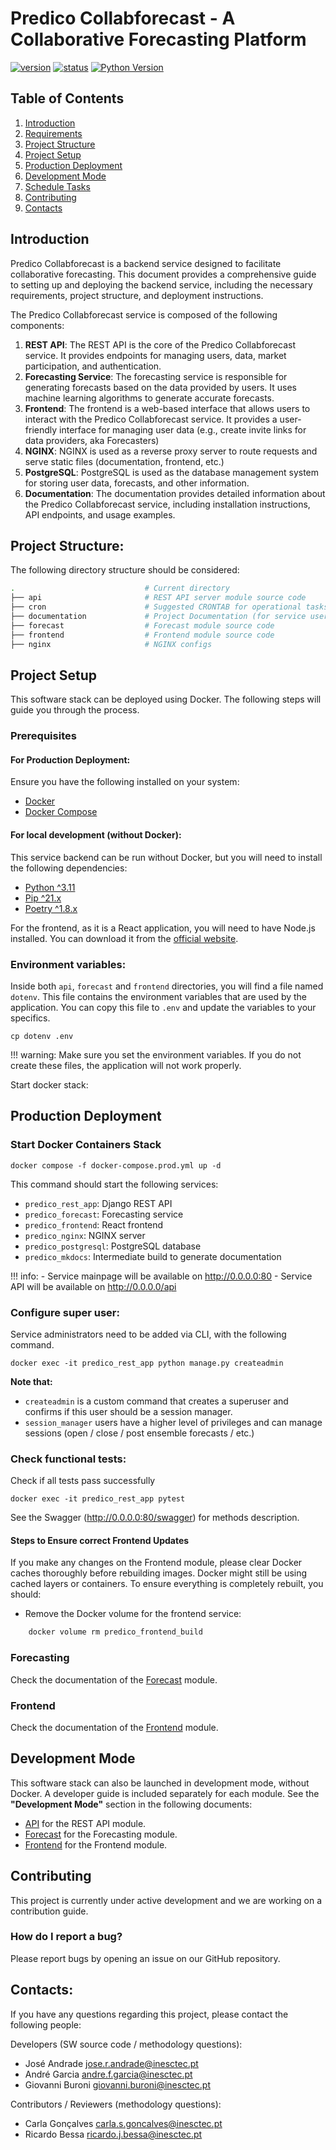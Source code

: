 # Predico Collabforecast - A Collaborative Forecasting Platform

[![version](https://img.shields.io/badge/version-0.0.1-blue.svg)]()
[![status](https://img.shields.io/badge/status-development-yellow.svg)]()
[![Python Version](https://img.shields.io/badge/python-3.11-blue.svg)](https://www.python.org/downloads/release/python-360/)

## Table of Contents

1. [Introduction](#introduction)
2. [Requirements](#requirements)
3. [Project Structure](#project-structure)
4. [Project Setup](#project-setup)
5. [Production Deployment](#production-deployment)
6. [Development Mode](#development-mode)
7. [Schedule Tasks](#schedule-tasks)
8. [Contributing](#contributing)
9. [Contacts](#contacts)


## Introduction

Predico Collabforecast is a backend service designed to facilitate collaborative forecasting. This document provides a comprehensive guide to setting up and deploying the backend service, including the necessary requirements, project structure, and deployment instructions.

The Predico Collabforecast service is composed of the following components:

1. **REST API**: The REST API is the core of the Predico Collabforecast service. It provides endpoints for managing users, data, market participation, and authentication.
2. **Forecasting Service**: The forecasting service is responsible for generating forecasts based on the data provided by users. It uses machine learning algorithms to generate accurate forecasts.
3. **Frontend**: The frontend is a web-based interface that allows users to interact with the Predico Collabforecast service. It provides a user-friendly interface for managing user data (e.g., create invite links for data providers, aka Forecasters)
4. **NGINX**: NGINX is used as a reverse proxy server to route requests and serve static files (documentation, frontend, etc.)
5. **PostgreSQL**: PostgreSQL is used as the database management system for storing user data, forecasts, and other information.
6. **Documentation**: The documentation provides detailed information about the Predico Collabforecast service, including installation instructions, API endpoints, and usage examples.


## Project Structure:

The following directory structure should be considered:

``` bash
.                             # Current directory
├── api                       # REST API server module source code
├── cron                      # Suggested CRONTAB for operational tasks
├── documentation             # Project Documentation (for service users)
├── forecast                  # Forecast module source code
├── frontend                  # Frontend module source code
├── nginx                     # NGINX configs
```


## Project Setup

This software stack can be deployed using Docker. The following steps will guide you through the process.

### Prerequisites

#### For Production Deployment:

Ensure you have the following installed on your system:

- [Docker](https://www.docker.com/)
- [Docker Compose](https://docs.docker.com/compose/)

#### For local development (without Docker):

This service backend can be run without Docker, but you will need to install the following dependencies:

* [Python ^3.11](https://www.python.org/downloads/)
* [Pip ^21.x](https://pypi.org/project/pip/)
* [Poetry ^1.8.x](https://python-poetry.org/)

For the frontend, as it is a React application, you will need to have Node.js installed. You can download it from the [official website](https://nodejs.org/).


### Environment variables:

Inside both `api`, `forecast` and `frontend` directories, you will find a file named `dotenv`. This file contains the environment variables that are used by the application. You can copy this file to `.env` and update the variables to your specifics.

```shell
cp dotenv .env
```

!!! warning:
    Make sure you set the environment variables. If you do not create these files, the application will not work properly.

Start docker stack:

## Production Deployment

### Start Docker Containers Stack

```shell
docker compose -f docker-compose.prod.yml up -d
```

This command should start the following services:
- `predico_rest_app`: Django REST API
- `predico_forecast`: Forecasting service
- `predico_frontend`: React frontend
- `predico_nginx`: NGINX server
- `predico_postgresql`: PostgreSQL database
- `predico_mkdocs`: Intermediate build to generate documentation

!!! info:
    - Service mainpage will be available on http://0.0.0.0:80
    - Service API will be available on http://0.0.0.0/api

### Configure super user:

Service administrators need to be added via CLI, with the following command.

```shell  
docker exec -it predico_rest_app python manage.py createadmin
```

**Note that:**
- `createadmin` is a custom command that creates a superuser and confirms if this user should be a session manager.
- `session_manager` users have a higher level of privileges and can manage sessions (open / close / post ensemble forecasts / etc.)

### Check functional tests:

Check if all tests pass successfully

```shell
docker exec -it predico_rest_app pytest
```

See the Swagger (http://0.0.0.0:80/swagger) for methods description.

#### Steps to Ensure correct Frontend Updates 

If you make any changes on the Frontend module, please clear Docker caches thoroughly before rebuilding images.
Docker might still be using cached layers or containers. To ensure everything is completely rebuilt, you should:

- Remove the Docker volume for the frontend service:

```bash
    docker volume rm predico_frontend_build
```

### Forecasting

Check the documentation of the [Forecast](forecast/README.md) module.

### Frontend

Check the documentation of the [Frontend](frontend/README.md) module.

## Development Mode

This software stack can also be launched in development mode, without Docker. 
A developer guide is included separately for each module. See the **"Development Mode"** section in the following documents:

- [API](api/README.md) for the REST API module.
- [Forecast](forecast/README.md) for the Forecasting module.
- [Frontend](frontend/README.md) for the Frontend module.


## Contributing

This project is currently under active development and we are working on a contribution guide.

### How do I report a bug?
Please report bugs by opening an issue on our GitHub repository.

## Contacts:

If you have any questions regarding this project, please contact the following people:

Developers (SW source code / methodology questions):
  - José Andrade <jose.r.andrade@inesctec.pt>
  - André Garcia <andre.f.garcia@inesctec.pt>
  - Giovanni Buroni <giovanni.buroni@inesctec.pt>

Contributors / Reviewers (methodology questions):
  - Carla Gonçalves <carla.s.goncalves@inesctec.pt>
  - Ricardo Bessa <ricardo.j.bessa@inesctec.pt>
